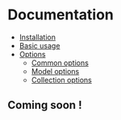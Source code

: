 Documentation
=============

- [Installation](#installation)
- [Basic usage](#basic-usage)
- [Options](#options)
    - [Common options](#common-options)
    - [Model options](#model-options)
    - [Collection options](#collection-options)

## Coming soon !